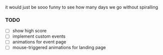 it would just be sooo funny to see how many days we go without spiralling

### TODO
- [ ] show high score
- [ ] implement custom events
- [ ] animations for event page
- [ ] mouse-triggered animations for landing page